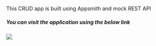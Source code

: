 This CRUD app is built using Appsmith and mock REST API

##### You can visit the application using the below link

###### [![](https://assets.appsmith.com/git-sync/Buttons.svg) ](https://app.appsmith.com/applications/65bd958d3fb481501e651801/pages/65bd958d3fb481501e651803) 
